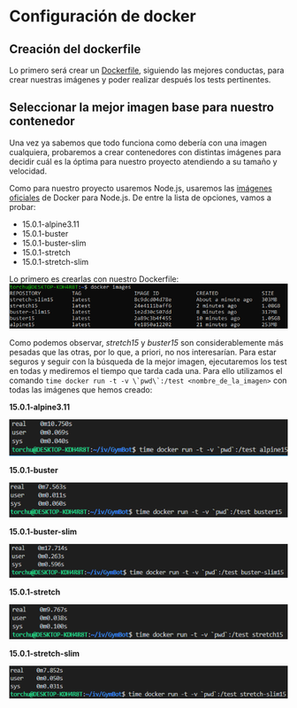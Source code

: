 # Configuración de docker

## Creación del dockerfile

Lo primero será crear un [Dockerfile](../Dockerfile), siguiendo las mejores conductas, para crear nuestras imágenes y poder realizar después los tests pertinentes.

## Seleccionar la mejor imagen base para nuestro contenedor

Una vez ya sabemos que todo funciona como debería con una imagen cualquiera, probaremos a crear contenedores con distintas imágenes para decidir cuál es la óptima para nuestro proyecto atendiendo a su tamaño y velocidad.

Como para nuestro proyecto usaremos Node.js, usaremos las [imágenes oficiales](https://hub.docker.com/_/node/) de Docker para Node.js. De entre la lista de opciones, vamos a probar:
- 15.0.1-alpine3.11
- 15.0.1-buster
- 15.0.1-buster-slim
- 15.0.1-stretch
- 15.0.1-stretch-slim

Lo primero es crearlas con nuestro Dockerfile:
![](img/docker-images.png)

Como podemos observar, *stretch15* y *buster15* son considerablemente más pesadas que las otras, por lo que, a priori, no nos interesarían.  Para estar seguros y seguir con la búsqueda de la mejor imagen, ejecutaremos los test en todas y mediremos el tiempo que tarda cada una. Para ello utilizamos el comando ``time docker run -t -v \`pwd\`:/test <nombre_de_la_imagen>`` con todas las imágenes que hemos creado:

**15.0.1-alpine3.11**

![](img/times-alpine15.png)

**15.0.1-buster**

![](img/times-buster15.png)

**15.0.1-buster-slim**

![](img/times-buster-slim15.png)

**15.0.1-stretch**

![](img/times-stretch15.png)

**15.0.1-stretch-slim**

![](img/times-stretch-slim15.png)


